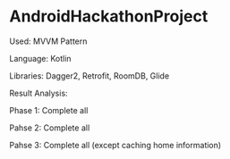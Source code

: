 # AndroidHackathonProject

Used: MVVM Pattern

Language: Kotlin

Libraries: Dagger2, Retrofit, RoomDB, Glide



Result Analysis:

Phase 1: Complete all

Pahse 2: Complete all

Pahse 3: Complete all (except caching home information)
